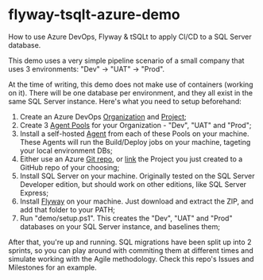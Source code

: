 # flyway-tsqlt-azure-demo
How to use Azure DevOps, Flyway &amp; tSQLt to apply CI/CD to a SQL Server database.


This demo uses a very simple pipeline scenario of a small company that uses 3 environments:
"Dev" -> "UAT" -> "Prod".

At the time of writing, this demo does not make use of containers (working on it). There will be one database per environment, and they all exist in the same SQL Server instance. Here's what you need to setup beforehand:

1. Create an Azure DevOps [Organization](https://docs.microsoft.com/en-us/azure/devops/organizations/accounts/create-organization?view=azure-devops) and [Project](https://docs.microsoft.com/en-us/azure/devops/organizations/projects/create-project?view=azure-devops);
2. Create 3 [Agent Pools](https://docs.microsoft.com/en-us/azure/devops/pipelines/agents/pools-queues?view=azure-devops) for your Organization - "Dev", "UAT" and "Prod";
3. Install a self-hosted [Agent](https://docs.microsoft.com/en-us/azure/devops/pipelines/agents/agents?view=azure-devops#install) from each of these Pools on your machine. These Agents will run the Build/Deploy jobs on your machine, tageting your local environment DBs;
4. Either use an Azure [Git repo](https://docs.microsoft.com/en-us/azure/devops/repos/git/create-new-repo?view=azure-devops), or [link](https://docs.microsoft.com/en-us/azure/devops/repos/git/import-git-repository?view=azure-devops) the Project you just created to a GitHub repo of your choosing;
3. Install SQL Server on your machine. Originally tested on the SQL Server Developer edition, but should work on other editions, like SQL Server Express;
4. Install [Flyway](https://flywaydb.org/download/) on your machine. Just download and extract the ZIP, and add that folder to your PATH;
5. Run "demo/setup.ps1". This creates the "Dev", "UAT" and "Prod" databases on your SQL Server instance, and baselines them;
	
After that, you're up and running. SQL migrations have been split up into 2 sprints, so you can play around with commiting them at different times and simulate working with the Agile methodology. Check this repo's Issues and Milestones for an example.